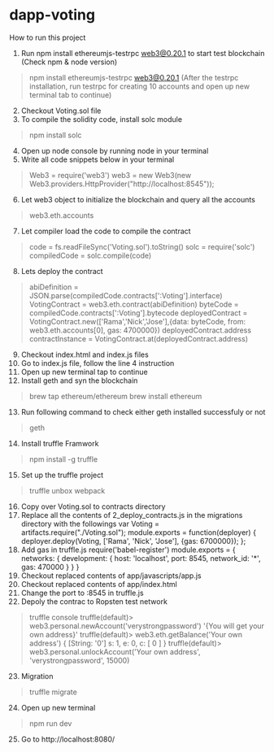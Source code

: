 # dapp-voting

How to run this project

1. Run npm install ethereumjs-testrpc web3@0.20.1 to start test blockchain (Check npm & node version)
> npm install ethereumjs-testrpc web3@0.20.1
(After the testrpc installation, run testrpc for creating 10 accounts and open up new terminal tab to continue)
2. Checkout Voting.sol file
3. To compile the solidity code, install solc module
> npm install solc
4. Open up node console by running node in your terminal
5. Write all code snippets below in your terminal
> Web3 = require('web3')
> web3 = new Web3(new Web3.providers.HttpProvider("http://localhost:8545"));
6. Let web3 object to initialize the blockchain and query all the accounts
> web3.eth.accounts
7. Let compiler load the code to compile the contract
> code = fs.readFileSync('Voting.sol').toString()
> solc = require('solc')
> compiledCode = solc.compile(code)
8. Lets deploy the contract
> abiDefinition = JSON.parse(compiledCode.contracts[':Voting'].interface)
> VotingContract = web3.eth.contract(abiDefinition)
> byteCode = compiledCode.contracts[':Voting'].bytecode
> deployedContract = VotingContract.new(['Rama','Nick','Jose'],{data: byteCode, from: web3.eth.accounts[0], gas: 4700000})
> deployedContract.address
> contractInstance = VotingContract.at(deployedContract.address)
9. Checkout index.html and index.js files
10. Go to index.js file, follow the line 4 instruction
11. Open up new terminal tap to continue
12. Install geth and syn the blockchain
> brew tap ethereum/ethereum
> brew install ethereum
13. Run following command to check either geth installed successfuly or not
> geth
14. Install truffle Framwork
> npm install -g truffle
15. Set up the truffle project
> truffle unbox webpack
16. Copy over Voting.sol to contracts directory
17. Replace all the contents of 2_deploy_contracts.js in the migrations directory with the followings
var Voting = artifacts.require("./Voting.sol");
module.exports = function(deployer) {
  deployer.deploy(Voting, ['Rama', 'Nick', 'Jose'], {gas: 6700000});
};
18. Add gas in truffle.js
require('babel-register')
module.exports = {
  networks: {
    development: {
      host: 'localhost',
      port: 8545,
      network_id: '*',
      gas: 470000
    }
  }
}
19. Checkout replaced contents of app/javascripts/app.js
20. Checkout replaced contents of app/index.html
21. Change the port to :8545 in truffle.js
22. Depoly the contrac to Ropsten test network
> truffle console
truffle(default)> web3.personal.newAccount('verystrongpassword')
'{You will get your own address}'
truffle(default)> web3.eth.getBalance('Your own address')
{ [String: '0'] s: 1, e: 0, c: [ 0 ] }
truffle(default)> web3.personal.unlockAccount('Your own address', 'verystrongpassword', 15000)

23. Migration
> truffle migrate

24. Open up new terminal
> npm run dev

25. Go to http://localhost:8080/









